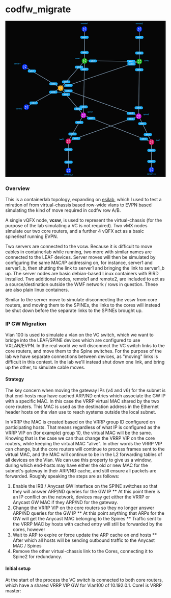 # codfw_migrate

![codfw_migrate topology](https://raw.githubusercontent.com/topranks/homerlabs/main/labs/codfw_migrate/diagram.png)

### Overview

This is a containerlab topology, expanding on [esilab](../esilab), which I used to test a miration of from virtual-chassis based row-wide vlans to EVPN based simulating the kind of move required in codfw row A/B.  

A single vQFX node, **vcsw**, is used to represent the virtual-chassis (for the purpose of the lab simulating a VC is not required).  Two vMX nodes simulate our two core routers, and a further 4 vQFX act as a basic spine/leaf running EVPN.  

Two servers are connected to the vcsw.  Because it is difficult to move cables in containerlab while running, two more with similar names are connected to the LEAF devices.  Server moves will then be simulated by configuring the same MAC/IP addressing on, for instance, server1 and server1_b, then shutting the link to server1 and bringing the link to server1_b up.  The server nodes are basic debian-based Linux containers with BIRD installed.  Two additional nodes, remote1 and remote2, are included to act as a source/destination outside the WMF network / rows in question.  These are also plain linux containers.

Similar to the server move to simulate disconnecting the vcsw from core routers, and moving them to the SPINEs, the links to the cores will instead be shut down before the separate links to the SPINEs brought up.

### IP GW Migration

Vlan 100 is used to simulate a vlan on the VC switch, which we want to bridge into the LEAF/SPINE devices which are configured to use VXLAN/EVPN.  In the real world we will disconnect the VC switch links to the core routers, and move them to the Spine switches.  For the purpose of the lab we have separate connections between devices, as "moving" links is difficult in this context.  In the lab we'll instead shut down one link, and bring up the other, to simulate cable moves.

#### Strategy

The key concern when moving the gateway IPs (v4 and v6) for the subnet is that end-hosts may have cached ARP/ND entries which associate the GW IP with a specific MAC.  In this case the VRRP virtual MAC shared by the two core routers.  This MAC is used as the destination address in the Ethernet header hosts on the vlan use to reach systems outside the local subnet.

In VRRP the MAC is created based on the VRRP group ID configured on participating hosts.  That means regardless of what IP is configured as the VRRP VIP on (for example) group 10, the virtual MAC will be the same.  Knowing that is the case we can thus change the VRRP VIP on the core routers, while keeping the virtual MAC "alive".  In other words the VRRP VIP can change, but the core routers will continue to process frames sent to the virtual MAC, and the MAC will continue to be in the L2 forwarding tables of all devices on the Vlan.  We can use this property to give us a window, during which end-hosts may have either the old or new MAC for the subnet's gateway in their ARP/ND cache, and still ensure all packets are forwarded.  Roughly speaking the steps are as follows:

1. Enable the IRB / Anycast GW interface on the SPINE switches so that they will answer ARP/ND queries for the GW IP
  ** At this point there is an IP conflict on the network, devices may get either the VRRP or Anycast GW MAC if they ARP/ND for the gateway.
2. Change the VRRP VIP on the core routers so they no longer answer ARP/ND queries for the GW IP
   ** At this point anything that ARPs for the GW will get the Anycast MAC belonging to the Spines
   ** Traffic sent to the VRRP MAC by hosts with cached entry will still be forwarded by the cores, however
3. Wait to ARP to expire or force update the ARP cache on end hosts
   ** After which all hosts will be sending outbound traffic to the Anycast MAC / Spines
5. Remove the other virtual-chassis link to the Cores, connecting it to Spine2 for redundancy.


#### Initial setup

At the start of the process the VC switch is connected to both core routers, which have a shared VRRP VIP GW for Vlan100 of 10.192.0.1.  Core1 is VRRP master:

